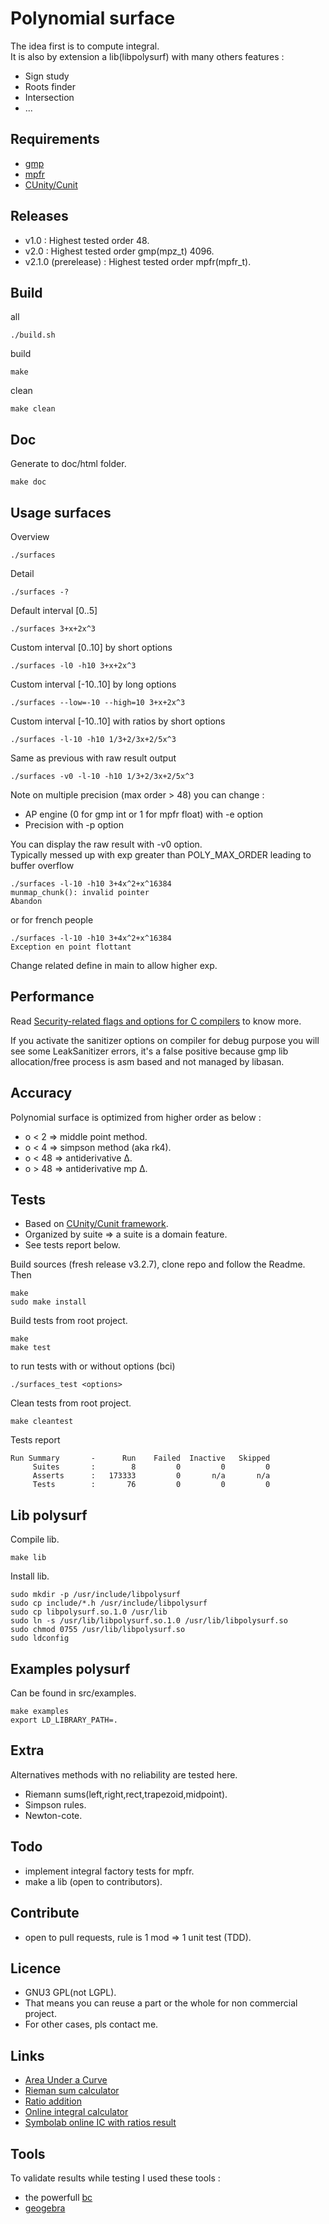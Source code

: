 # Polynomial surface

The idea first is to compute integral.  
It is also by extension a lib(libpolysurf) with many others features :
* Sign study
* Roots finder
* Intersection
* ...
  
## Requirements

* [gmp](https://gmplib.org/)
* [mpfr](https://www.mpfr.org/)
* [CUnity/Cunit](https://gitlab.com/cunity/cunit)

## Releases
* v1.0 : Highest tested order 48.
* v2.0 : Highest tested order gmp(mpz_t) 4096.
* v2.1.0 (prerelease) : Highest tested order mpfr(mpfr_t).

## Build
all
``` 
./build.sh
```
build
``` 
make
```
clean
``` 
make clean
```

## Doc
Generate to doc/html folder.
``` 
make doc
```

## Usage surfaces
Overview
``` 
./surfaces 
```
Detail
```
./surfaces -?
```
Default interval [0..5]
```
./surfaces 3+x+2x^3
```
Custom interval [0..10] by short options
```
./surfaces -l0 -h10 3+x+2x^3
```
Custom interval [-10..10] by long options
```
./surfaces --low=-10 --high=10 3+x+2x^3
```
Custom interval [-10..10] with ratios by short options
```
./surfaces -l-10 -h10 1/3+2/3x+2/5x^3
```
Same as previous with raw result output
```
./surfaces -v0 -l-10 -h10 1/3+2/3x+2/5x^3
```
Note on multiple precision (max order > 48) you can change :
* AP engine (0 for gmp int or 1 for mpfr float) with -e option
* Precision with -p option

You can display the raw result with -v0 option.  
Typically messed up with exp greater than POLY_MAX_ORDER leading to buffer overflow
```
./surfaces -l-10 -h10 3+4x^2+x^16384
munmap_chunk(): invalid pointer
Abandon
```
or for french people
```
./surfaces -l-10 -h10 3+4x^2+x^16384
Exception en point flottant
```

Change related define in main to allow higher exp.  

## Performance
Read [Security-related flags and options for C compilers](https://airbus-seclab.github.io/c-compiler-security/) to know more.  

If you activate the sanitizer options on compiler for debug purpose you will see some LeakSanitizer errors, it's a false positive because gmp lib allocation/free process is asm based and not managed by libasan.  

## Accuracy
Polynomial surface is optimized from higher order as below :
* o < 2 => middle point method.
* o < 4 => simpson method (aka rk4).
* o < 48 => antiderivative Δ.
* o > 48 => antiderivative mp Δ.

## Tests
* Based on [CUnity/Cunit framework](https://gitlab.com/cunity/cunit).  
* Organized by suite => a suite is a domain feature.
* See tests report below.  

Build sources (fresh release v3.2.7), clone repo and follow the Readme.  
Then
``` 
make
sudo make install
```
Build tests from root project.  
``` 
make
make test
```
to run tests with or without options (bci)
``` 
./surfaces_test <options>
```
Clean tests from root project.  
``` 
make cleantest
```
Tests report
```
Run Summary       -      Run    Failed  Inactive   Skipped
     Suites       :        8         0         0         0
     Asserts      :   173333         0       n/a       n/a
     Tests        :       76         0         0         0
```
## Lib polysurf

Compile lib.
```
make lib
```
Install lib.
```
sudo mkdir -p /usr/include/libpolysurf
sudo cp include/*.h /usr/include/libpolysurf
sudo cp libpolysurf.so.1.0 /usr/lib
sudo ln -s /usr/lib/libpolysurf.so.1.0 /usr/lib/libpolysurf.so
sudo chmod 0755 /usr/lib/libpolysurf.so
sudo ldconfig
```
## Examples polysurf
Can be found in src/examples.
```
make examples
export LD_LIBRARY_PATH=.
```
## Extra

Alternatives methods with no reliability are tested here.  

* Riemann sums(left,right,rect,trapezoid,midpoint).
* Simpson rules.
* Newton-cote.  

## Todo
* implement integral factory tests for mpfr.
* make a lib (open to contributors).

## Contribute
* open to pull requests, rule is 1 mod => 1 unit test (TDD).

## Licence
* GNU3 GPL(not LGPL).  
* That means you can reuse a part or the whole for non commercial project.
* For other cases, pls contact me.

## Links
* [Area Under a Curve](https://revisionmaths.com/advanced-level-maths-revision/pure-maths/calculus/area-under-curve)
* [Rieman sum calculator](https://www.emathhelp.net/calculators/calculus-2/riemann-sum-calculator/?f=x%5E3+%2B+0.5x+%2B+3&a=0&b=5&n=4&type=mid)
* [Ratio addition](https://math.icalculator.info/ratio-addition-calculator.html)
* [Online integral calculator](https://www.integral-calculator.com/)
* [Symbolab online IC with ratios result](https://www.symbolab.com/solver/integral-calculator)

## Tools
To validate results while testing I used these tools :
* the powerfull [bc](https://en.wikipedia.org/wiki/Bc_(programming_language))
* [geogebra](https://en.wikipedia.org/wiki/GeoGebra)